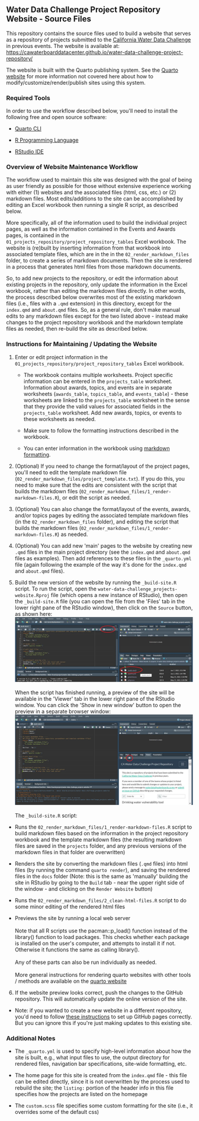 ## Water Data Challenge Project Repository Website - Source Files

This repository contains the source files used to build a website that serves as a repository of projects submitted to the [California Water Data Challenge](https://waterchallenge.data.ca.gov/) in previous events. The website is available at: <https://cawaterboarddatacenter.github.io/water-data-challenge-project-repository/>

The website is built with the Quarto publishing system. See the [Quarto website](https://quarto.org/) for more information not covered here about how to modify/customize/render/publish sites using this system.

### Required Tools

In order to use the workflow described below, you'll need to install the following free and open source software:

-   [Quarto CLI](https://quarto.org/docs/get-started)

-   [R Programming Language](https://cloud.r-project.org/)

-   [RStudio IDE](https://www.rstudio.com/products/rstudio/)

### Overview of Website Maintenance Workflow

The workflow used to maintain this site was designed with the goal of being as user friendly as possible for those without extensive experience working with either (1) websites and the associated files (html, css, etc.) or (2) markdown files. Most edits/additions to the site can be accomplished by editing an Excel workbook then running a single R script, as described below.

More specifically, all of the information used to build the individual project pages, as well as the information contained in the Events and Awards pages, is contained in the `01_projects_repository/project_repository_tables` Excel workbook. The website is (re)built by inserting information from that workbook into associated template files, which are in the in the `02_render_markdown_files` folder, to create a series of markdown documents. Then the site is rendered in a process that generates html files from those markdown documents.

So, to add new projects to the repository, or edit the information about existing projects in the repository, only update the information in the Excel workbook, rather than editing the markdown files directly. In other words, the process described below overwrites most of the existing markdown files (i.e., files with a `.qmd` extension) in this directory, except for the `index.qmd` and `about.qmd` files. So, as a general rule, don't make manual edits to any markdown files except for the two listed above - instead make changes to the project repository workbook and the markdown template files as needed, then re-build the site as described below.

### Instructions for Maintaining / Updating the Website

1.  Enter or edit project information in the `01_projects_repository/project_repository_tables` Excel workbook.

    -   The workbook contains multiple worksheets. Project specific information can be entered in the `projects_table` worksheet. Information about awards, topics, and events are in separate worksheets (`awards_table`, `topics_table`, and `events_table`) - these worksheets are linked to the `projects_table` worksheet in the sense that they provide the valid values for associated fields in the `projects_table` worksheet. Add new awards, topics, or events to these worksheets as needed.

    -   Make sure to follow the formatting instructions described in the workbook.

    -   You can enter information in the workbook using [markdown formatting](https://www.markdownguide.org/basic-syntax/).

2.  (Optional) If you need to change the format/layout of the project pages, you'll need to edit the template markdown file (`02_render_markdown_files/project_template.txt`). If you do this, you need to make sure that the edits are consistent with the script that builds the markdown files (`02_render_markdown_files/1_render-markdown-files.R`), or edit the script as needed.

3.  (Optional) You can also change the format/layout of the events, awards, and/or topics pages by editing the associated template markdown files (in the `02_render_markdown_files` folder), and editing the script that builds the markdown files (`02_render_markdown_files/1_render-markdown-files.R`) as needed.

4.  (Optional) You can add new 'main' pages to the website by creating new `.qmd` files in the main project directory (see the `index.qmd` and `about.qmd` files as examples). Then add references to these files in the `_quarto.yml` file (again following the example of the way it's done for the `index.qmd` and `about.qmd` files).

5.  Build the new version of the website by running the `_build-site.R` script. To run the script, open the `water-data-challenge_projects-website.Rproj` file (which opens a new instance of RStudio), then open the `_build-site.R` file (you can open the file from the 'Files' tab in the lower right pane of the RStudio window), then click on the `Source` button, as shown here: ![](03_images/rstudio_source_script.png) <br/><br/>When the script has finished running, a preview of the site will be available in the 'Viewer' tab in the lower right pane of the RStudio window. You can click the 'Show in new window' button to open the preview in a separate browser window: ![](03_images/rstudio_site_preview.png) <br/><br/>The `_build-site.R` script:

-   Runs the `02_render_markdown_files/1_render-markdown-files.R` script to build markdown files based on the information in the project repository workbook and the template markdown files (the resulting markdown files are saved in the `projects` folder, and any previous versions of the markdown files in that folder are overwritten)

-   Renders the site by converting the markdown files (`.qmd` files) into html files (by running the command `quarto render`), and saving the rendered files in the `docs` folder (Note: this is the same as 'manually' building the site in RStudio by going to the `Build` tab - near the upper right side of the window - and clicking on the `Render Website` button)

-   Runs the `02_render_markdown_files/2_clean-html-files.R` script to do some minor editing of the rendered html files

-   Previews the site by running a local web server
<br/><br/>Note that all R scripts use the pacman::p_load() function instead of the library() function to load packages. This checks whether each package is installed on the user's computer, and attempts to install it if not. Otherwise it functions the same as calling library().
<br/><br/>Any of these parts can also be run individually as needed.
<br/><br/>More general instructions for rendering quarto websites with other tools / methods are available on the [quarto website](https://quarto.org/)

6.  If the website preview looks correct, push the changes to the GitHub repository. This will automatically update the online version of the site.

-   Note: if you wanted to create a new website in a different repository, you'd need to follow [these instructions](https://quarto.org/docs/websites/publishing-websites.html#github-pages) to set up GitHub pages correctly. But you can ignore this if you're just making updates to this existing site.

### Additional Notes

-   The `_quarto.yml` is used to specify high-level information about how the site is built, e.g., what input files to use, the output directory for rendered files, navigation bar specifications, site-wide formatting, etc.

-   The home page for this site is created from the `index.qmd` file - this file can be edited directly, since it is not overwritten by the process used to rebuild the site; the `listing:` portion of the header info in this file specifies how the projects are listed on the homepage

-   The `custom.scss` file specifies some custom formatting for the site (i.e., it overrides some of the default css)
